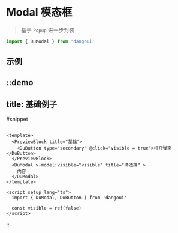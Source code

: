 # Modal 模态框

> 基于 `Popup` 进一步封装

```ts
import { DuModal } from 'dangoui'
```

## 示例

::demo
---
title: 基础例子
---
#snippet
```vue

<template>
  <PreviewBlock title="基础">
    <DuButton type="secondary" @click="visible = true">打开弹窗</DuButton>
  </PreviewBlock>
  <DuModal v-model:visible="visible" title="请选择" >
    内容
  </DuModal>
</template>

<script setup lang="ts">
  import { DuModal, DuButton } from 'dangoui'

  const visible = ref(false)
</script>
```
::
